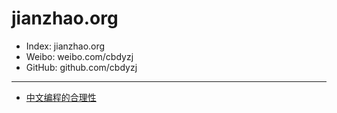# jianzhao.org

- Index: jianzhao.org
- Weibo: weibo.com/cbdyzj
- GitHub: github.com/cbdyzj

---

- [中文编程的合理性](https://www.v2ex.com/t/503918)
